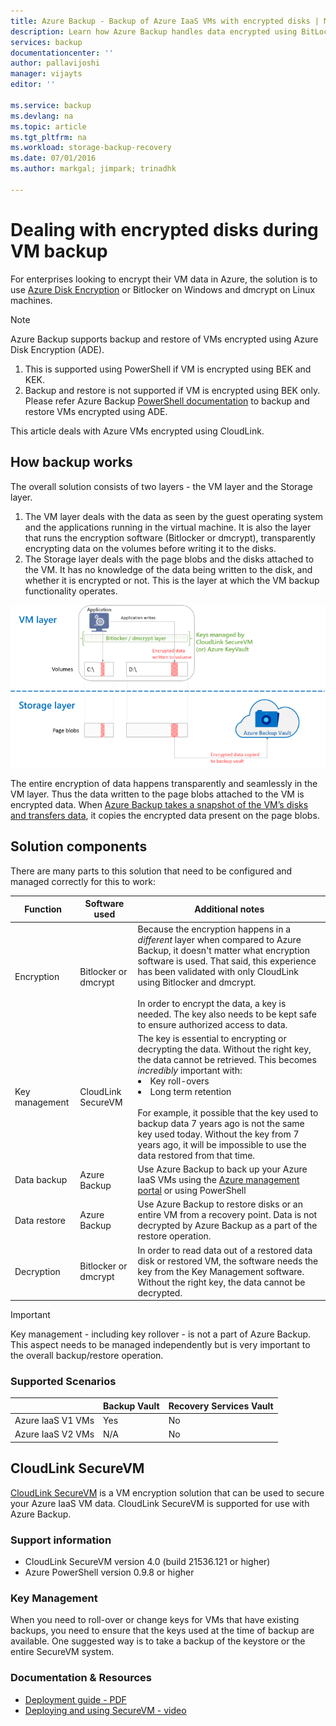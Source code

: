 ```yaml
---
title: Azure Backup - Backup of Azure IaaS VMs with encrypted disks | Microsoft Azure
description: Learn how Azure Backup handles data encrypted using BitLocker or dmcrypt during IaaS VM backup. This article prepares you for the differences in backup and restore experiences when dealing with encrypted disks.
services: backup
documentationcenter: ''
author: pallavijoshi
manager: vijayts
editor: ''

ms.service: backup
ms.devlang: na
ms.topic: article
ms.tgt_pltfrm: na
ms.workload: storage-backup-recovery
ms.date: 07/01/2016
ms.author: markgal; jimpark; trinadhk

---
```

# Dealing with encrypted disks during VM backup
For enterprises looking to encrypt their VM data in Azure, the solution is to use [Azure Disk Encryption](../azure-security-disk-encryption.md) or Bitlocker on Windows and dmcrypt on Linux machines. 

> [!NOTE]
> Azure Backup supports backup and restore of VMs encrypted using Azure Disk Encryption (ADE). <br>
> 
> 1. This is supported using PowerShell if VM is encrypted using BEK and KEK. <br>
> 2. Backup and restore is not supported if VM is encrypted using BEK only. <br>
>    Please refer Azure Backup [PowerShell documentation](backup-azure-vms-automation.md) to backup and restore VMs encrypted using ADE. 
> 
> 

This article deals with Azure VMs encrypted using CloudLink.

## How backup works
The overall solution consists of two layers - the VM layer and the Storage layer.

1. The VM layer deals with the data as seen by the guest operating system and the applications running in the virtual machine. It is also the layer that runs the encryption software (Bitlocker or dmcrypt), transparently encrypting data on the volumes before writing it to the disks.
2. The Storage layer deals with the page blobs and the disks attached to the VM. It has no knowledge of the data being written to the disk, and whether it is encrypted or not. This is the layer at which the VM backup functionality operates.

![How Bitlocker encryption and Azure VM backup coexist](./media/backup-azure-vms-encryption/how-it-works.png)

The entire encryption of data happens transparently and seamlessly in the VM layer. Thus the data written to the page blobs attached to the VM is encrypted data. When [Azure Backup takes a snapshot of the VM’s disks and transfers data](backup-azure-vms-introduction.md#how-does-azure-back-up-virtual-machines), it copies the encrypted data present on the page blobs.

## Solution components
There are many parts to this solution that need to be configured and managed correctly for this to work:

| Function | Software used | Additional notes |
| --- | --- | --- |
| Encryption |Bitlocker or dmcrypt |Because the encryption happens in a *different* layer when compared to Azure Backup, it doesn't matter what encryption software is used. That said, this experience has been validated with only CloudLink using Bitlocker and dmcrypt.<br><br> In order to encrypt the data, a key is needed. The key also needs to be kept safe to ensure authorized access to data. |
| Key management |CloudLink SecureVM |The key is essential to encrypting or decrypting the data. Without the right key, the data cannot be retrieved. This becomes *incredibly* important with:<br><li>Key roll-overs<li>Long term retention<br><br>For example, it possible that the key used to backup data 7 years ago is not the same key used today. Without the key from 7 years ago, it will be impossible to use the data restored from that time. |
| Data backup |Azure Backup |Use Azure Backup to back up your Azure IaaS VMs using the [Azure management portal](http://manage.windowsazure.com) or using PowerShell |
| Data restore |Azure Backup |Use Azure Backup to restore disks or an entire VM from a recovery point. Data is not decrypted by Azure Backup as a part of the restore operation. |
| Decryption |Bitlocker or dmcrypt |In order to read data out of a restored data disk or restored VM, the software needs the key from the Key Management software. Without the right key, the data cannot be decrypted. |

> [!IMPORTANT]
> Key management - including key rollover - is not a part of Azure Backup. This aspect needs to be managed independently but is very important to the overall backup/restore operation.
> 
> 

### Supported Scenarios
| &nbsp; | Backup Vault | Recovery Services Vault |
|:--- |:--- |:--- |
| Azure IaaS V1 VMs |Yes |No |
| Azure IaaS V2 VMs |N/A |No |

## CloudLink SecureVM
[CloudLink SecureVM](http://www.cloudlinktech.com/choose-your-cloud/microsoft-azure/) is a VM encryption solution that can be used to secure your Azure IaaS VM data. CloudLink SecureVM is supported for use with Azure Backup.

### Support information
* CloudLink SecureVM version 4.0 (build 21536.121 or higher)
* Azure PowerShell version 0.9.8 or higher

### Key Management
When you need to roll-over or change keys for VMs that have existing backups, you need to ensure that the keys used at the time of backup are available. One suggested way is to take a backup of the keystore or the entire SecureVM system.

### Documentation & Resources
* [Deployment guide - PDF](http://www.cloudlinktech.com/Azure/CL_SecureVM_4_0_DG_EMC_Azure_R2.pdf)
* [Deploying and using SecureVM - video](https://www.youtube.com/watch?v=8AIRe92UDNg)

